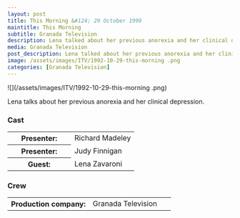 ```yaml
---
layout: post
title: This Morning &#124; 29 October 1999
maintitle: This Morning
subtitle: Granada Television
description: Lena talked about her previous anorexia and her clinical depression.
media: Granada Television
post_description: Lena talked about her previous anorexia and her clinical depression.
image: /assets/images/ITV/1992-10-29-this-morning .png
categories: [Granada Television]
---
```


![](/assets/images/ITV/1992-10-29-this-morning .png)

Lena talks about her previous anorexia and her clinical depression.

### Cast
<table>
<tr><th style="width:50%;">Presenter:</th><td style="width:50%;">Richard Madeley</td></tr>
<tr><th>Presenter:</th><td>Judy Finnigan</td></tr>
<tr><th>Guest:</th><td>Lena Zavaroni</td></tr>
</table>

### Crew
<table>
<tr><th style="width:50%;">Production company:</th><td style="width:50%;">Granada Television</td></tr>
</table>

